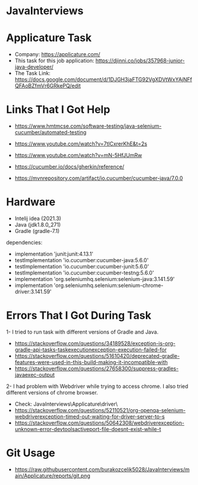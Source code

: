 # JavaInterviews

# Applicature Task
* Company: https://applicature.com/
* This task for this job application: https://djinni.co/jobs/357968-junior-java-developer/
* The Task Link: https://docs.google.com/document/d/1DJGH3jaFTG92VgXDVtWxYAjNFfQFAoBZfmVr6GRkePQ/edit



# Links That I Got Help

* https://www.hmtmcse.com/software-testing/java-selenium-cucumber/automated-testing
* https://www.youtube.com/watch?v=7tlCxrerKhE&t=2s
* https://www.youtube.com/watch?v=mN-5HfJUmRw

* https://cucumber.io/docs/gherkin/reference/
* https://mvnrepository.com/artifact/io.cucumber/cucumber-java/7.0.0



# Hardware

* Intelij idea (2021.3)
* Java (jdk1.8.0_271)
* Gradle (gradle-7.1)

dependencies:
* implementation 'junit:junit:4.13.1'
* testImplementation 'io.cucumber:cucumber-java:5.6.0'
* testImplementation 'io.cucumber:cucumber-junit:5.6.0'
* testImplementation 'io.cucumber:cucumber-testng:5.6.0'
* implementation 'org.seleniumhq.selenium:selenium-java:3.141.59'
* implementation 'org.seleniumhq.selenium:selenium-chrome-driver:3.141.59'




# Errors That I Got During Task

1- I tried to run task with different versions of Gradle and Java. 
* https://stackoverflow.com/questions/34189528/exception-is-org-gradle-api-tasks-taskexecutionexception-execution-failed-for
* https://stackoverflow.com/questions/51610420/deprecated-gradle-features-were-used-in-this-build-making-it-incompatible-with
* https://stackoverflow.com/questions/27658300/suppress-gradles-javaexec-output

2- I had problem with Webdriver while trying to access chrome.
I also tried different versions of chrome browser. 
* Check: JavaInterviews\Applicature\driver\
* https://stackoverflow.com/questions/52110521/org-openqa-selenium-webdriverexception-timed-out-waiting-for-driver-server-to-s
* https://stackoverflow.com/questions/50642308/webdriverexception-unknown-error-devtoolsactiveport-file-doesnt-exist-while-t


# Git Usage

* https://raw.githubusercontent.com/burakozcelik5028/JavaInterviews/main/Applicature/reports/git.png
